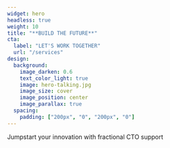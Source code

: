 ```yaml
---
widget: hero
headless: true
weight: 10
title: "**BUILD THE FUTURE**"
cta:
  label: "LET'S WORK TOGETHER"
  url: "/services"
design:
  background:
    image_darken: 0.6
    text_color_light: true
    image: hero-talking.jpg
    image_size: cover
    image_position: center
    image_parallax: true
  spacing:
    padding: ["200px", "0", "200px", "0"]
---
```


Jumpstart your innovation with fractional CTO support
